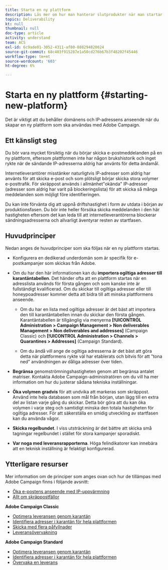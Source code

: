 ```yaml
---
title: Starta en ny plattform
description: Läs mer om hur man hanterar slutprodukter när man startar en ny plattform med Adobe Campaign.
topics: Deliverability
kt: null
thumbnail: null
doc-type: article
activity: understand
team: ACS
exl-id: 6c9ade01-3052-4311-af80-888294820024
source-git-commit: 68c403f915287e1a50cd276b67b3f48202f45446
workflow-type: tm+mt
source-wordcount: '603'
ht-degree: 6%

---
```


# Starta en ny plattform {#starting-new-platform}

Det är viktigt att du behåller domänens och IP-adressens anseende när du skapar en ny plattform som ska användas med Adobe Campaign.

## Ett känsligt steg

Du bör vara mycket försiktig när du börjar skicka e-postmeddelanden på en ny plattform, eftersom plattformen inte har någon brukshistorik och inget rykte när de sändande IP-adresserna aldrig har använts för detta ändamål.

Internetleverantörer misstänker naturligtvis IP-adresser som aldrig har använts för att skicka e-post och som plötsligt börjar skicka stora volymer e-posttrafik. För skräppost används i allmänhet&quot;okända&quot; IP-adresser (adresser som aldrig har varit på blockeringslista) för att skicka så många meddelanden som möjligt före identifieringen.

Du kan inte förvänta dig att uppnå driftshastighet i form av utdata i början av produktionsfasen. Du bör inte heller försöka skicka meddelanden i den här hastigheten eftersom det kan leda till att internetleverantörerna blockerar sändningsadresserna och allvarligt äventyrar resten av startfasen.

## Huvudprinciper

Nedan anges de huvudprinciper som ska följas när en ny plattform startas.

* Konfigurera en dedikerad underdomän som är specifik för e-postkampanjer som skickas från Adobe.

* Om du har den här informationen kan du **importera ogiltiga adresser till karantäntabellen**.
Det händer ofta att en plattform startas när en adresslista används för första gången och som kanske inte är fullständigt kvalificerad. Om du skickar till ogiltiga adresser eller till honeypoadresser kommer detta att bidra till att minska plattformens anseende.

   * Om du har en lista med ogiltiga adresser är det bäst att importera den till karantäntabellen innan du skickar den första gången. Karantäntabellen är tillgänglig via menyerna **[!UICONTROL Administration > Campaign Management > Non deliverables Management > Non deliverables and addresses]** (Campaign Classic) och **[!UICONTROL Administration > Channels > Quarantines > Addresses]** (Campaign Standard).

   * Om du ändå vill ange de ogiltiga adresserna är det bäst att göra detta när plattformens rykte väl har etablerats och bitvis för att &quot;tona ned&quot; användningen av dåliga adresser över tiden.

* **Begränsa** genomströmningshastigheten genom att begränsa antalet matriser. Kontakta Adobe Campaign-administratören om du vill ha mer information om hur du justerar sådana tekniska inställningar.

* **Öka volymen gradvis** för att undvika att markeras som skräppost. Använd inte hela databasen som mål från början, utan lägg till en extra del av listan varje gång du skickar. Detta bör göra att du kan öka volymen i varje steg och samtidigt minska den totala hastigheten för ogiltiga adresser. För att säkerställa en smidig utveckling av startfasen kan du använda vågor.

* **Skicka regelbundet**. I viss utsträckning är det bättre att skicka små tagningar regelbundet i stället för stora kampanjer sporadiskt.
* **Var noga med leveransrapporterna**. Höga felindikatorer kan innebära att en teknisk inställning är felaktigt konfigurerad.

## Ytterligare resurser

Mer information om de principer som anges ovan och hur de tillämpas med Adobe Campaign finns i följande avsnitt:

* [Öka e-postens anseende med IP-uppvärmning](../../help/additional-resources/increase-reputation-with-ip-warming.md)
* [Allt om skräppostfällor](../../help/additional-resources/all-about-spam-traps.md)

**Adobe Campaign Classic**

* [Optimera leveransen genom karantän](https://experienceleague.adobe.com/docs/campaign-classic/using/sending-messages/monitoring-deliveries/understanding-quarantine-management.html#optimizing-your-delivery-through-quarantines)
* [Identifiera adresser i karantän för hela plattformen](https://experienceleague.adobe.com/docs/campaign-classic/using/sending-messages/monitoring-deliveries/understanding-quarantine-management.html#identifying-quarantined-addresses-for-the-entire-platform)
* [Skicka med flera påfyllnader](https://experienceleague.adobe.com/docs/campaign-classic/using/sending-messages/key-steps-when-creating-a-delivery/steps-sending-the-delivery.html#sending-using-multiple-waves)
* [Leveransövervakning](https://experienceleague.adobe.com/docs/campaign-classic/using/sending-messages/monitoring-deliveries/about-delivery-monitoring.html#sending-messages)

**Adobe Campaign Standard**

* [Optimera leveransen genom karantän](https://experienceleague.adobe.com/docs/campaign-standard/using/testing-and-sending/monitoring-messages/understanding-quarantine-management.html#optimizing-your-delivery-through-quarantines)
* [Identifiera adresser i karantän för hela plattformen](https://experienceleague.adobe.com/docs/campaign-standard/using/testing-and-sending/monitoring-messages/understanding-quarantine-management.html)
* [Övervaka en leverans](https://experienceleague.adobe.com/docs/campaign-standard/using/testing-and-sending/monitoring-messages/monitoring-a-delivery.html)
